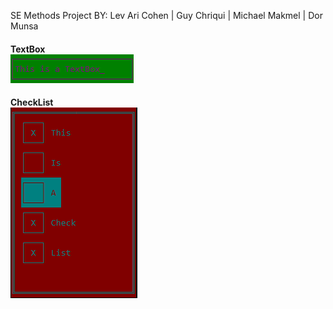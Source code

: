 SE Methods Project BY:
Lev Ari Cohen | Guy Chriqui | Michael Makmel | Dor Munsa

#### TextBox<br>![TextBox](https://github.com/LevAriC/SE-Methods/blob/master/Images/TextBox.PNG?raw=true)<br>

#### CheckList<br>![CheckList](https://github.com/LevAriC/SE-Methods/blob/master/Images/CheckList.PNG?raw=true)<br>
